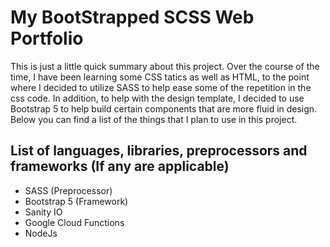 # My BootStrapped SCSS Web Portfolio

This is just a little quick summary about this project. Over the course of the time, I have been learning some CSS tatics as well as HTML, to the point where I decided to utilize SASS to help ease some of the repetition in the css code. In addition, to help with the design template, I decided to use Bootstrap 5 to help build certain components that are more fluid in design. Below you can find a list of the things that I plan to use in this project.

## List of languages, libraries, preprocessors and frameworks (If any are applicable)

- SASS (Preprocessor)
- Bootstrap 5 (Framework)
- Sanity IO
- Google Cloud Functions
- NodeJs
